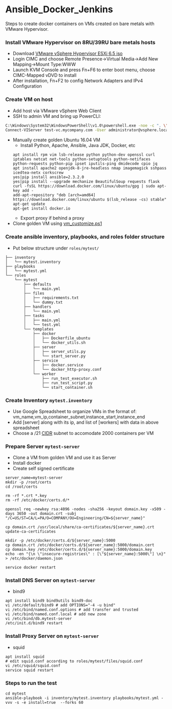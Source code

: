 # Ansible_Docker_Jenkins

Steps to create docker containers on VMs created on bare metals with VMware Hypervisor.

### Install VMware Hypervisor on 8RU/39RU bare metals hosts
* Download [VMware vSphere Hypervisor ESXi 6.5 iso](https://my.vmware.com/web/vmware/details?downloadGroup=ESXI650&productId=614) 
* Login CIMC and choose Remote Presence->Virtual Media->Add New Mapping->Mount Type:WWW
* Launch KVM Console and press Fn+F6 to enter boot menu, choose CIMC-Mapped vDVD to install
* After installation, Fn+F2 to config Network Adapters and IPv4 Configuration

### Create VM on host
* Add host via VMware vSphere Web Client
* SSH to admin VM and bring up PowerCLI: 
```sh
C:\Windows\System32\WindowsPowerShell\v1.0\powershell.exe -noe -c ". \"C:\Program Files (x86)\VMware\Infrastructure\PowerCLI\Scripts\Initialize-PowerCLIEnvironment.ps1\" $true"
Connect-VIServer test-vc.mycompany.com -User administrator@vsphere.local -Password mypassword
```
* Manually create golden Ubuntu 16.04 VM
  - Install Python, Apache, Ansible, Java JDK, Docker, etc
  ```
  apt install rpm vim lsb-release python python-dev openssl curl iptables netcat net-tools python-setuptools python-netifaces python-requests python-pip ipset iputils-ping dmidecode cpio jq
  apt install apache2 openjdk-8-jre-headless nmap imagemagick sshpass icedtea-netx corkscrew
  yes|pip install ansible=2.3.2.0
  yes|pip install --upgrade mechanize BeautifulSoup requests flask
  curl -fsSL https://download.docker.com/linux/ubuntu/gpg | sudo apt-key add -
  add-apt-repository "deb [arch=amd64] https://download.docker.com/linux/ubuntu $(lsb_release -cs) stable"
  apt-get update
  apt-get install docker.io
  ```
  - Export proxy if behind a proxy
* Clone golden VM using [vm_customize.ps1](https://github.com/LS2002/VMWare_PowerCLI/blob/master/vm_customize.ps1)

### Create ansible inventory, playbooks, and roles folder structure
* Put below structure under `roles/mytest/`
```
├── inventory
│   └── mytest.inventory
├── playbooks
│   └── mytest.yml
└── roles
    └── mytest
        ├── defaults
        │   └── main.yml
        ├── files
        │   ├── requirements.txt
        │   └── dummy.txt
        ├── handlers
        │   └── main.yml
        ├── tasks
        │   ├── main.yml
        │   └── test.yml
        └── templates
            ├── docker
            │   ├── Dockerfile_ubuntu
            │   └── docker_utils.sh
            ├── server
            │   ├── server_utils.py
            │   └── start_server.py
            ├── service
            │   ├── docker.service
            │   └── docker_http-proxy.conf
            └── worker
                ├── run_test_executor.sh
                ├── run_test_script.py
                └── start_container.sh
```

### Create Inventory `mytest.inventory`
* Use Google Spreadsheet to organize VMs in the format of: vm_name,vm_ip,container_subnet,instance_start,instance_end
* Add [server] along with its ip, and list of [workers] with data in above spreadsheet
* Choose a /21 [CIDR](https://en.wikipedia.org/wiki/Classless_Inter-Domain_Routing#IPv4_CIDR_blocks) subnet to accomodate 2000 containers per VM

### Prepare Server `mytest-server`
* Clone a VM from golden VM and use it as Server
* Install docker
* Create self signed certificate
```
server_name=mytest-server
mkdir -p /root/certs
cd /root/certs

rm -rf *.crt *.key
rm -rf /etc/docker/certs.d/*

openssl req -newkey rsa:4096 -nodes -sha256 -keyout domain.key -x509 -days 3650 -out domain.crt -subj "/C=US/ST=CA/L=PA/O=COMPANY/OU=Engineering/CN=${server_name}"

cp domain.crt /usr/local/share/ca-certificates/${server_name}.crt
update-ca-certificates

mkdir -p /etc/docker/certs.d/${server_name}:5000
cp domain.crt /etc/docker/certs.d/${server_name}:5000/domain.cert
cp domain.key /etc/docker/certs.d/${server_name}:5000/domain.key
echo -en "{\n \"insecure-registries\" : [\"${server_name}:5000\"] \n}" > /etc/docker/daemon.json

service docker restart
```

### Install DNS Server on `mytest-server`
* bind9
```
apt install bind9 bind9utils bind9-doc
vi /etc/default/bind9 # add OPTIONS="-4 -u bind"
vi /etc/bind/named.conf.options # add transfer and trusted
vi /etc/bind/named.conf.local # add new zone
vi /etc/bind/db.mytest-server
/etc/init.d/bind9 restart
```

### Install Proxy Server on `mytest-server`
* squid
```
apt install squid
# edit squid.conf according to roles/mytest/files/squid.conf
vi /etc/squid/squid.conf
service squid restart
```

### Steps to run the test
```
cd mytest
ansible-playbook -i inventory/mytest.inventory playbooks/mytest.yml -vvv -s -e install=true  --forks 60
```
